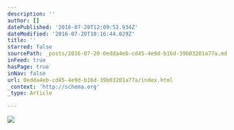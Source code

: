 ```yaml
---
description: ''
author: []
datePublished: '2016-07-20T12:09:52.934Z'
dateModified: '2016-07-20T10:16:44.029Z'
title: ''
starred: false
sourcePath: _posts/2016-07-20-0edda4eb-cd45-4e9d-b16d-39b03201a77a.md
inFeed: true
hasPage: true
inNav: false
url: 0edda4eb-cd45-4e9d-b16d-39b03201a77a/index.html
_context: 'http://schema.org'
_type: Article

---
```

![](https://the-grid-user-content.s3-us-west-2.amazonaws.com/54d10f5e-9748-4830-bd49-99a2f34ced56.jpg)